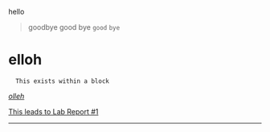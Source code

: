 hello
> goodbye
> good bye
 `good`
 `bye`

# elloh
```` 
  This exists within a block
````

[*olleh*](https://doriszh0.github.io/cse15l-lab-reports/life.html)

[This leads to Lab Report #1](https://doriszh0.github.io/cse15l-lab-reports/Week-1-Lab-Report.html)

--------------------------------------------


